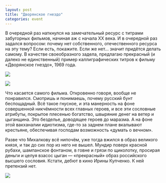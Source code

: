 ```yaml
---
layout: post
title: "Дворянское гнездо"
categories: event
---
```

В очередной раз наткнулся на замечательный ресурс с титрами забугорных фильмов, начиная аж с начала XX века. И в очередной раз задался вопросом: почему нет собственного, отечественного ресурса на эту тему? Если есть, покажите. Если же нет… значит придётся делать самому. В качестве своеобразного задела, предлагаю прекрасный (и далеко не единственный) пример каллиграфических титров к фильму «Дворянское гнездо», 1969 года.

![](https://pics.livejournal.com/quillcraft/pic/001bw4sb)

![](https://pics.livejournal.com/quillcraft/pic/001cdfpa)

Что касается самого фильма. Откровенно говоря, вообще не понравился. Смотришь и понимаешь, почему русский бунт беспощадный. Всё такое гнусное, и эта манерность на фоне совершенной никчёмности всех главных героев, и все эти сословные атрибуты, покрытое плесенью богатство, швыряние денег на ветер и цыганщина. Это безделье, доводящее героев до маразма. А на фоне этой вакханалии идиотизма, где-то за заднем плане вкалывают крестьяне, обеспечивая господам возможность «думать о вечном».

Разве что Михалкову всё нипочём, уже тогда вжился в образ великого князя, и так до сих пор из него не вышел. Мундир поверх красной рубахи, шампанское фонтаном, в говне и грязи по щиколотку, просирая деньги и целуя взасос цыган — «прекрасный» образ российского высшего сословия. Кстати, дебют в кино Ирины Купченко. К ней претензий нет.

![](https://pics.livejournal.com/quillcraft/pic/001ce1ft)